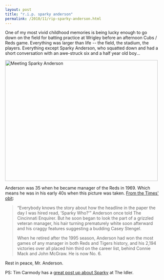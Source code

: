 ```yaml
---
layout: post
title: "r.i.p. sparky anderson"
permalink: /2010/11/rip-sparky-anderson.html
---
```


<p>One of my most vivid childhood memories is being lucky enough to go down on the field for batting practice at Wrigley before an afternoon Cubs / Reds game. Everything was larger than life -- the field, the stadium, the players. Everything except Sparky Anderson, who squatted down and had a short conversation with an awe-struck six and a half year old boy...</p>
<p><a href="http://www.flickr.com/photos/msippey/5146703142/lightbox/" title="Meeting Sparky Anderson by msippey, on Flickr"><img alt="Meeting Sparky Anderson" height="396" src="http://farm5.static.flickr.com/4015/5146703142_b02c564d88.jpg" width="500" /></a></p>
<p>Anderson was 35 when he became manager of the Reds in 1969. Which means he was in his early 40s when this picture was taken. <a href="http://www.nytimes.com/2010/11/05/sports/baseball/05anderson.html" target="_self">From the Times&#39; obit</a>:</p>
<blockquote>
<p>“Everybody knows the story about how the headline in the paper the day I was hired read, ‘Sparky Who?’” Anderson once told The Cincinnati Enquirer. But he soon began to look the part of a grizzled veteran manager, his hair turning prematurely white soon afterward and his craggy features suggesting a budding Casey Stengel.</p>
<p>When he retired after the 1995 season, Anderson had won the most games of any manager in both Reds and Tigers history, and his 2,194 victories over all placed him third on the career list, behind Connie Mack and John McGraw. He is now No. 6.</p>
</blockquote>
<p>Rest in peace, Mr. Anderson.</p>
<p>PS: Tim Carmody has a <a href="http://idler-mag.com/2010/11/04/sparky-and-his-daddy/" target="_self">great post up about Sparky</a> at The Idler.</p>


